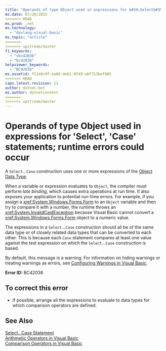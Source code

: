 ```yaml
---
title: "Operands of type Object used in expressions for &#39;Select&#39;, &#39;Case&#39; statements; runtime errors could occur"
ms.date: 07/20/2015
<<<<<<< HEAD
ms.prod: .net
ms.technology: 
  - "devlang-visual-basic"
ms.topic: "article"
=======
>>>>>>> upstream/master
f1_keywords: 
  - "vbc42036"
  - "bc42036"
helpviewer_keywords: 
  - "BC42036"
ms.assetid: f11e9c9f-aa66-4eb1-8f49-abf713bef885
<<<<<<< HEAD
caps.latest.revision: 11
author: dotnet-bot
ms.author: dotnetcontent
=======
>>>>>>> upstream/master
---
```

# Operands of type Object used in expressions for &#39;Select&#39;, &#39;Case&#39; statements; runtime errors could occur
A `Select`...`Case` construction uses one or more expressions of the [Object Data Type](../../visual-basic/language-reference/data-types/object-data-type.md).  
  
 When a variable or expression evaluates to `Object`, the compiler must perform *late binding*, which causes extra operations at run time. It also exposes your application to potential run-time errors. For example, if you assign a <xref:System.Windows.Forms.Form> to an `Object` variable and then try to compare it with a number, the runtime throws an <xref:System.InvalidCastException> because Visual Basic cannot convert a <xref:System.Windows.Forms.Form> object to a numeric value.  
  
 The expressions in a `Select`...`Case` construction should all be of the same data type or of closely related data types that can be converted to each other. This is because each `Case` statement compares at least one value against the test expression on which the `Select`...`Case` construction is based.  
  
 By default, this message is a warning. For information on hiding warnings or treating warnings as errors, see [Configuring Warnings in Visual Basic](/visualstudio/ide/configuring-warnings-in-visual-basic).  
  
 **Error ID:** BC42036  
  
## To correct this error  
  
-   If possible, arrange all the expressions to evaluate to data types for which comparison operators are defined.  
  
## See Also  
 [Select...Case Statement](../../visual-basic/language-reference/statements/select-case-statement.md)  
 [Arithmetic Operators in Visual Basic](../../visual-basic/programming-guide/language-features/operators-and-expressions/arithmetic-operators.md)  
 [Comparison Operators in Visual Basic](../../visual-basic/programming-guide/language-features/operators-and-expressions/comparison-operators.md)
